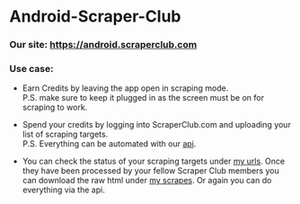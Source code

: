 # Android-Scraper-Club
### Our site: https://android.scraperclub.com
### Use case:
- Earn Credits by leaving the app open in scraping mode.<br>
P.S. make sure to keep it plugged in as the screen must be on for scraping to work. 

- Spend your credits by logging into ScraperClub.com and uploading your list of scraping targets.<br>
P.S. Everything can be automated with our [api](https://android.scraperclub.com/docs/). 

- You can check the status of your scraping targets under [my urls](https://android.scraperclub.com/urls/).
Once they have been processed by your fellow Scraper Club members you can download the raw html under 
[my scrapes](https://android.scraperclub.com/scrapes/).
Or again you can do everything via the api.

